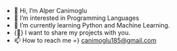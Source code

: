 - 👋 Hi, I’m Alper Canimoglu
- 👀 I’m interested in Programming Languages
- 🌱 I’m currently learning Python and Machine Learning.
- {💯} I want to share my projects with you.
- 📫 How to reach me =} canimoglu185@gmail.com

<!---
CnmAlper/CnmAlper is a ✨ special ✨ repository because its `README.md` (this file) appears on your GitHub profile.
You can click the Preview link to take a look at your changes.
--->
